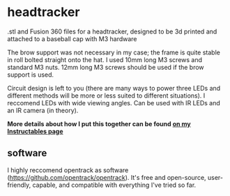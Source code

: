 # headtracker
.stl and Fusion 360 files for a headtracker, designed to be 3d printed and attached to a baseball cap with M3 hardware

The brow support was not necessary in my case; the frame is quite stable in roll bolted straight onto the hat. I used 10mm long M3 screws and standard M3 nuts. 12mm long M3 screws should be used if the brow support is used.

Circuit design is left to you (there are many ways to power three LEDs and different methods will be more or less suited to different situations). I reccomend LEDs with wide viewing angles. Can be used with IR LEDs and an IR camera (in theory).

**More details about how I put this together can be found [on my Instructables page](https://www.instructables.com/Flight-Sim-Headtracker-3D-Printable/)**

## software
I highly reccomend opentrack as software (https://github.com/opentrack/opentrack). It's free and open-source, user-friendly, capable, and compatible with everything I've tried so far.
